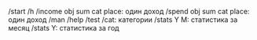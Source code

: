 /start
/h
/income obj sum cat place: один доход
/spend obj sum cat place: один доход
/man
/help
/test
/cat: категории
/stats Y M: статистика за месяц
/stats Y: статистика за год